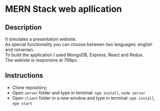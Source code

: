 # MERN Stack web apllication

## Description
It simulates a presentation website.<br>
As special functionality you can choose between two languages: english and romanian.<br>
To build the application I used MongoDB, Express, React and Redux.<br>
The webiste is responsive at 768px.

## Instructions

- Clone repository;
- Open `server` folder and type in terminal: `npm install`, `node server`
- Open `client` folder in a new window and type in terminal: `npm install`, `npm start`
